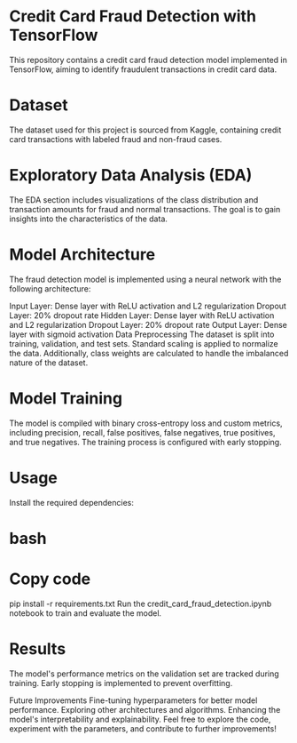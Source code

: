 # Credit Card Fraud Detection with TensorFlow
This repository contains a credit card fraud detection model implemented in TensorFlow, aiming to identify fraudulent transactions in credit card data.

# Dataset

The dataset used for this project is sourced from Kaggle, containing credit card transactions with labeled fraud and non-fraud cases.

# Exploratory Data Analysis (EDA)
The EDA section includes visualizations of the class distribution and transaction amounts for fraud and normal transactions. The goal is to gain insights into the characteristics of the data.

# Model Architecture
The fraud detection model is implemented using a neural network with the following architecture:

Input Layer: Dense layer with ReLU activation and L2 regularization
Dropout Layer: 20% dropout rate
Hidden Layer: Dense layer with ReLU activation and L2 regularization
Dropout Layer: 20% dropout rate
Output Layer: Dense layer with sigmoid activation
Data Preprocessing
The dataset is split into training, validation, and test sets. Standard scaling is applied to normalize the data. Additionally, class weights are calculated to handle the imbalanced nature of the dataset.

# Model Training
The model is compiled with binary cross-entropy loss and custom metrics, including precision, recall, false positives, false negatives, true positives, and true negatives. The training process is configured with early stopping.

# Usage
Install the required dependencies:

# bash  
# Copy code  
pip install -r requirements.txt
Run the credit_card_fraud_detection.ipynb notebook to train and evaluate the model.

# Results
The model's performance metrics on the validation set are tracked during training. Early stopping is implemented to prevent overfitting.

Future Improvements
Fine-tuning hyperparameters for better model performance.
Exploring other architectures and algorithms.
Enhancing the model's interpretability and explainability.
Feel free to explore the code, experiment with the parameters, and contribute to further improvements!
